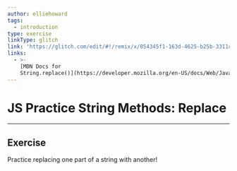 ```yaml
---
author: elliehoward
tags:
  - introduction
type: exercise
linkType: glitch
link: 'https://glitch.com/edit/#!/remix/x/054345f1-163d-4625-b25b-3311c4ab35c9'
links:
  - >-
    [MDN Docs for
    String.replace()](https://developer.mozilla.org/en-US/docs/Web/JavaScript/Reference/Global_Objects/String/replace){documentation}
---
```


# JS Practice String Methods: Replace


---

## Exercise

Practice replacing one part of a string with another!
